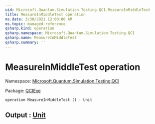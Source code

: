 ```yaml
---
uid: Microsoft.Quantum.Simulation.Testing.QCI.MeasureInMiddleTest
title: MeasureInMiddleTest operation
ms.date: 3/30/2021 12:00:00 AM
ms.topic: managed-reference
qsharp.kind: operation
qsharp.namespace: Microsoft.Quantum.Simulation.Testing.QCI
qsharp.name: MeasureInMiddleTest
qsharp.summary: ''
---
```


# MeasureInMiddleTest operation

Namespace: [Microsoft.Quantum.Simulation.Testing.QCI](xref:Microsoft.Quantum.Simulation.Testing.QCI)

Package: [QCIExe](https://nuget.org/packages/QCIExe)




```qsharp
operation MeasureInMiddleTest () : Unit
```


## Output : [Unit](xref:microsoft.quantum.lang-ref.unit)

